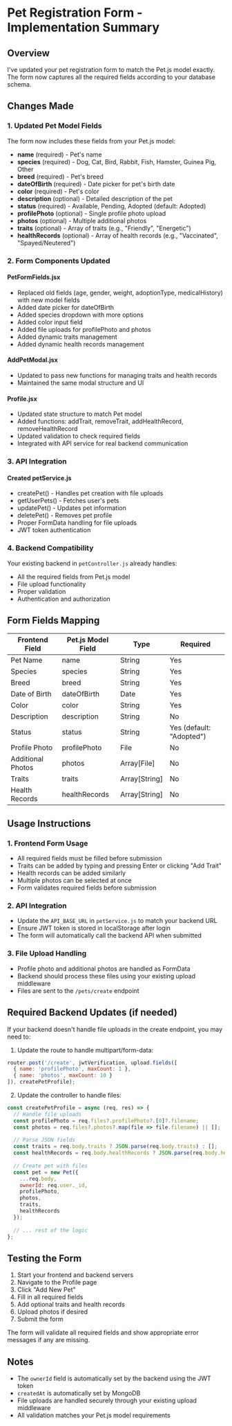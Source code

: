 # Pet Registration Form - Implementation Summary

## Overview
I've updated your pet registration form to match the Pet.js model exactly. The form now captures all the required fields according to your database schema.

## Changes Made

### 1. Updated Pet Model Fields
The form now includes these fields from your Pet.js model:
- **name** (required) - Pet's name
- **species** (required) - Dog, Cat, Bird, Rabbit, Fish, Hamster, Guinea Pig, Other
- **breed** (required) - Pet's breed
- **dateOfBirth** (required) - Date picker for pet's birth date
- **color** (required) - Pet's color
- **description** (optional) - Detailed description of the pet
- **status** (required) - Available, Pending, Adopted (default: Adopted)
- **profilePhoto** (optional) - Single profile photo upload
- **photos** (optional) - Multiple additional photos
- **traits** (optional) - Array of traits (e.g., "Friendly", "Energetic")
- **healthRecords** (optional) - Array of health records (e.g., "Vaccinated", "Spayed/Neutered")

### 2. Form Components Updated

#### PetFormFields.jsx
- Replaced old fields (age, gender, weight, adoptionType, medicalHistory) with new model fields
- Added date picker for dateOfBirth
- Added species dropdown with more options
- Added color input field
- Added file uploads for profilePhoto and photos
- Added dynamic traits management
- Added dynamic health records management

#### AddPetModal.jsx
- Updated to pass new functions for managing traits and health records
- Maintained the same modal structure and UI

#### Profile.jsx
- Updated state structure to match Pet model
- Added functions: addTrait, removeTrait, addHealthRecord, removeHealthRecord
- Updated validation to check required fields
- Integrated with API service for real backend communication

### 3. API Integration

#### Created petService.js
- createPet() - Handles pet creation with file uploads
- getUserPets() - Fetches user's pets
- updatePet() - Updates pet information
- deletePet() - Removes pet profile
- Proper FormData handling for file uploads
- JWT token authentication

### 4. Backend Compatibility
Your existing backend in `petController.js` already handles:
- All the required fields from Pet.js model
- File upload functionality
- Proper validation
- Authentication and authorization

## Form Fields Mapping

| Frontend Field | Pet.js Model Field | Type | Required |
|---------------|-------------------|------|----------|
| Pet Name | name | String | Yes |
| Species | species | String | Yes |
| Breed | breed | String | Yes |
| Date of Birth | dateOfBirth | Date | Yes |
| Color | color | String | Yes |
| Description | description | String | No |
| Status | status | String | Yes (default: "Adopted") |
| Profile Photo | profilePhoto | File | No |
| Additional Photos | photos | Array[File] | No |
| Traits | traits | Array[String] | No |
| Health Records | healthRecords | Array[String] | No |

## Usage Instructions

### 1. Frontend Form Usage
- All required fields must be filled before submission
- Traits can be added by typing and pressing Enter or clicking "Add Trait"
- Health records can be added similarly
- Multiple photos can be selected at once
- Form validates required fields before submission

### 2. API Integration
- Update the `API_BASE_URL` in `petService.js` to match your backend URL
- Ensure JWT token is stored in localStorage after login
- The form will automatically call the backend API when submitted

### 3. File Upload Handling
- Profile photo and additional photos are handled as FormData
- Backend should process these files using your existing upload middleware
- Files are sent to the `/pets/create` endpoint

## Required Backend Updates (if needed)

If your backend doesn't handle file uploads in the create endpoint, you may need to:

1. Update the route to handle multipart/form-data:
```javascript
router.post('/create', jwtVerification, upload.fields([
  { name: 'profilePhoto', maxCount: 1 },
  { name: 'photos', maxCount: 10 }
]), createPetProfile);
```

2. Update the controller to handle files:
```javascript
const createPetProfile = async (req, res) => {
  // Handle file uploads
  const profilePhoto = req.files?.profilePhoto?.[0]?.filename;
  const photos = req.files?.photos?.map(file => file.filename) || [];
  
  // Parse JSON fields
  const traits = req.body.traits ? JSON.parse(req.body.traits) : [];
  const healthRecords = req.body.healthRecords ? JSON.parse(req.body.healthRecords) : [];
  
  // Create pet with files
  const pet = new Pet({
    ...req.body,
    ownerId: req.user._id,
    profilePhoto,
    photos,
    traits,
    healthRecords
  });
  
  // ... rest of the logic
};
```

## Testing the Form

1. Start your frontend and backend servers
2. Navigate to the Profile page
3. Click "Add New Pet"
4. Fill in all required fields
5. Add optional traits and health records
6. Upload photos if desired
7. Submit the form

The form will validate all required fields and show appropriate error messages if any are missing.

## Notes

- The `ownerId` field is automatically set by the backend using the JWT token
- `createdAt` is automatically set by MongoDB
- File uploads are handled securely through your existing upload middleware
- All validation matches your Pet.js model requirements
